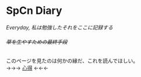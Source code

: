 # SpCn Diary
*Everyday, 私は勉強したそれをここに記録する*
###### ~~草を生やすための最終手段~~


このページを見たのは何かの縁だ、これを読んでほしい。  
->->-> [心得](https://github.com/SuperConsole/SuperC-Learning-Diary/blob/master/KOKOROE.md) <-<-<-
